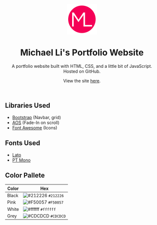 <div align="center">
  <img alt="Logo" src="./assets/images/logo.png" width="100" />
</div>
<h1 align="center">
  Michael Li's Portfolio Website
</h1>
<p align="center">
  A portfolio website built with HTML, CSS, and a little bit of JavaScript. Hosted on GitHub.
</p>
<p align="center">
  View the site <a href="https://michaelli-96.github.io/Portfolio/" target="_blank" rel="nofollow noopener noreferrer">here</a>.
</p>
<br />

## Libraries Used
* [Bootstrap](https://getbootstrap.com/) (Navbar, grid)
* [AOS](http://michalsnik.github.io/aos/) (Fade-In on scroll)
* [Font Awesome](https://fontawesome.com/) (Icons)

## Fonts Used
* [Lato](https://fonts.google.com/specimen/Lato)
* [PT Mono](https://fonts.google.com/specimen/PT+Mono)

## Color Pallete

| Color          | Hex                                                                |
| -------------- | ------------------------------------------------------------------ |
| Black          | ![#212226](https://via.placeholder.com/10/212226?text=+) `#212226` |
| Pink           | ![#F50057](https://via.placeholder.com/10/F50057?text=+) `#F50057` |
| White          | ![#ffffff](https://via.placeholder.com/10/ffffff?text=+) `#ffffff` |
| Grey           | ![#CDCDCD](https://via.placeholder.com/10/CDCDCD?text=+) `#CDCDCD` |

